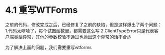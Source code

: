# 4.1 重写WTForms

之前的代码，修改完成之后，已经修复了之前的缺陷，但是这样爆出了两个问题：
1.代码太啰嗦了，每个试图函数里，都需要这么写
2.ClientTypeError只是代表客户端类型异常，其他的参数校验不通过也抛出这个异常的话不合适

为了解决上面的问题，我们需要重写wtforms


